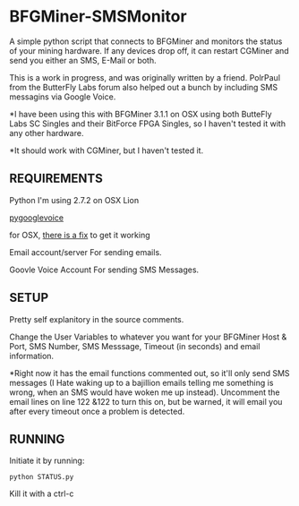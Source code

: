 BFGMiner-SMSMonitor
===================

A simple python script that connects to BFGMiner and monitors the status of your mining hardware.  If any devices drop off, it can restart CGMiner and send you either an SMS, E-Mail or both.

This is a work in progress, and was originally written by a friend.  PolrPaul from the ButterFly Labs forum also helped out a bunch by including SMS messagins via Google Voice.

*I have been using this with BFGMiner 3.1.1 on OSX using both ButteFly Labs SC Singles and their BitForce FPGA Singles, so I haven't tested it with any other hardware.

*It should work with CGMiner, but I haven't tested it.


REQUIREMENTS
------------

Python
I'm using 2.7.2 on OSX Lion

[pygooglevoice](https://code.google.com/p/pygooglevoice/)


for OSX, [there is a fix](https://code.google.com/r/bwpayne-pygooglevoice-auth-fix/source/checkout) to get it working

Email account/server
For sending emails.

Goovle Voice Account
For sending SMS Messages.


SETUP
-----

Pretty self explanitory in the source comments.

Change the User Variables to whatever you want for your BFGMiner Host & Port, SMS Number, SMS Messsage, Timeout (in seconds) and email information.

*Right now it has the email functions commented out, so it'll only send SMS messages (I Hate waking up to a bajillion emails telling me something is wrong, when an SMS would have woken me up instead).  Uncomment the email lines on line 122 &122 to turn this on, but be warned, it will email you after every timeout once a problem is detected.


RUNNING
-------

Initiate it by running:

    python STATUS.py

Kill it with a ctrl-c

